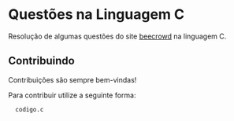# Questões na Linguagem C

Resolução de algumas questões do site [beecrowd](https://www.beecrowd.com.br/judge/en/login) na linguagem C.


## Contribuindo

Contribuições são sempre bem-vindas!

Para contribuir utilize a seguinte forma:



```
  codigo.c
```
    

